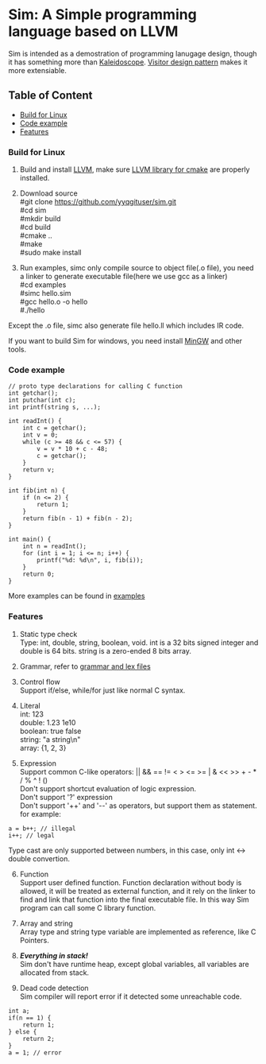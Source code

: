 # Sim: A Simple programming language based on LLVM
Sim is intended as a demostration of programming lanugage design, though it has something more than [Kaleidoscope](https://llvm.org/docs/tutorial/index.html). [Visitor design pattern](https://en.wikipedia.org/wiki/Visitor_pattern) makes it more extensiable. 

## Table of Content
- [Build for Linux](#build-for-linux)
- [Code example](#code-example)
- [Features](#features)

### Build for Linux
1. Build and install [LLVM](https://llvm.org/docs/CMake.html), make sure [LLVM library for cmake](https://llvm.org/docs/CMake.html#id15) are properly installed.
2. Download source  
 #git clone https://github.com/yyqgituser/sim.git  
 #cd sim  
 #mkdir build  
 #cd build  
 #cmake ..  
 #make  
 #sudo make install

3. Run examples, simc only compile source to object file(.o file), you need a linker to generate executable file(here we use gcc as a linker)  
 #cd examples  
 #simc hello.sim  
 #gcc hello.o -o hello  
 #./hello
 
 Except the .o file, simc also generate file hello.ll which includes IR code.
 
 If you want to build Sim for windows, you need install [MinGW](http://www.mingw.org/) and other tools.
 
### Code example
```
// proto type declarations for calling C function
int getchar();
int putchar(int c);
int printf(string s, ...);

int readInt() {
	int c = getchar();
	int v = 0;
	while (c >= 48 && c <= 57) {
		v = v * 10 + c - 48;
		c = getchar();
	}
	return v;
}

int fib(int n) {
    if (n <= 2) {
        return 1;
    }
    return fib(n - 1) + fib(n - 2);
}

int main() {
    int n = readInt();
    for (int i = 1; i <= n; i++) {
        printf("%d: %d\n", i, fib(i));
    }
    return 0;
}
```
More examples can be found in [examples](https://github.com/yyqgituser/sim/tree/main/examples)

### Features
1. Static type check  
  Type: int, double, string, boolean, void. 
  int is a 32 bits signed integer and double is 64 bits. string is a zero-ended 8 bits array.
  
2. Grammar, refer to [grammar and lex files](https://github.com/yyqgituser/sim/tree/main/grammar)

3. Control flow  
  Support if/else, while/for just like normal C syntax.

4. Literal  
   int: 123  
   double: 1.23 1e10  
   boolean: true false  
   string: "a string\n"  
   array: {1, 2, 3}

5. Expression  
Support common C-like operators: || && == != < > <= >= | & << >> + - * / % ^ ! ()  
Don't support shortcut evaluation of logic expression.  
Don't support '?' expression  
Don't support '++' and '--' as operators, but support them as statement. for example:
```
a = b++; // illegal
i++; // legal
```
Type cast are only supported between numbers, in this case, only int <-> double convertion.

6. Function  
Support user defined function. Function declaration without body is allowed, it will be treated as external function, and it rely on the linker to find and link that function into the final executable file. In this way Sim program can call some C library function.

7. Array and string  
Array type and string type variable are implemented as reference, like C Pointers.

8. ***Everything in stack!***  
Sim don't have runtime heap, except global variables, all variables are allocated from stack.

9. Dead code detection  
Sim compiler will report error if it detected some unreachable code.
```
int a;
if(n == 1) {
	return 1;
} else {
	return 2;
}
a = 1; // error
```




